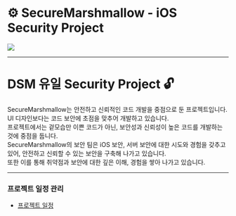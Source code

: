 # ⚙️ SecureMarshmallow - iOS Security Project
<img src="https://techwagyu.com/wp-content/uploads/2022/05/ios-security-banner.jpeg">

---
# DSM 유일 Security Project 🔓

SecureMarshmallow는 안전하고 신뢰적인 코드 개발을 중점으로 둔 프로젝트입니다.<br>
UI 디자인보다는 코드 보안에 초점을 맞추어 개발하고 있습니다.<br>
프로젝트에서는 겉모습만 이쁜 코드가 아닌, 보안성과 신뢰성이 높은 코드를 개발하는 것에 중점을 둡니다.<br>
SecureMarshmallow의 보안 팀은 iOS 보안, 서버 보안에 대한 시도와 경험을 갖추고 있어, 안전하고 신뢰할 수 있는 보안을 구축해 나가고 있습니다.<br>
또한 이를 통해 취약점과 보안에 대한 깊은 이해, 경험을 쌓아 나가고 있습니다.<br>

---

### 프로젝트 일정 관리
- [프로젝트 일정](https://github.com/orgs/SecureMarshmallow/projects/2/views/1 "Builder 패턴이란?")
